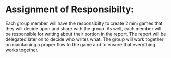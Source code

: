 # Assignment of Responsibilty:
Each group member will have the responsibilty to create 2 mini games that they will decide upon and share with the group. As well, each member will be responsible for writing about their portion in the report. The report will be delegated later on to decide who writes what. The group will work together on maintaining a proper flow to the game and to ensure that everything works together. 
